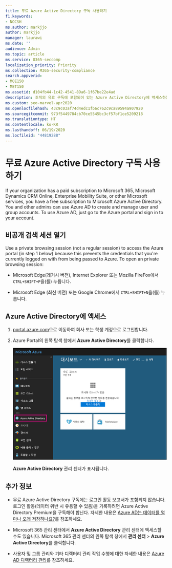 ```yaml
---
title: 무료 Azure Active Directory 구독 사용하기
f1.keywords:
- NOCSH
ms.author: markjjo
author: markjjo
manager: laurawi
ms.date: ''
audience: Admin
ms.topic: article
ms.service: O365-seccomp
localization_priority: Priority
ms.collection: M365-security-compliance
search.appverid:
- MOE150
- MET150
ms.assetid: d104fb44-1c42-4541-89a6-1f67be22e4ad
description: 조직의 유료 구독에 포함되어 있는 Azure Active Directory에 액세스하는 방법을 알아봅니다.
ms.custom: seo-marvel-apr2020
ms.openlocfilehash: 43c9c03af74d4edc1fb6c762c9ca89594a907920
ms.sourcegitcommit: 973f5449784cb70ce5545bc3cf57bf1ce5209218
ms.translationtype: HT
ms.contentlocale: ko-KR
ms.lasthandoff: 06/19/2020
ms.locfileid: "44819288"
---
```

# <a name="use-your-free-azure-active-directory-subscription"></a>무료 Azure Active Directory 구독 사용하기

If your organization has a paid subscription to Microsoft 365, Microsoft Dynamics CRM Online, Enterprise Mobility Suite, or other Microsoft services, you have a free subscription to Microsoft Azure Active Directory. You and other admins can use Azure AD to create and manage user and group accounts. To use Azure AD, just go to the Azure portal and sign in to your account.

## <a name="open-a-private-browsing-session"></a>비공개 검색 세션 열기

Use a private browsing session (not a regular session) to access the Azure portal (in step 1 below) because this prevents the credentials that you're currently logged on with from being passed to Azure. To open an private browsing session:

- Microsoft Edge(레거시 버전), Internet Explorer 또는 Mozilla FireFox에서 `CTRL+SHIFT+P`을(를) 누릅니다.

- Microsoft Edge (최신 버전) 또는 Google Chrome에서 `CTRL+SHIFT+N`을(를) 누릅니다.

## <a name="access-azure-active-directory"></a>Azure Active Directory에 액세스

1. [portal.azure.com](https://portal.azure.com)으로 이동하여 회사 또는 학생 계정으로 로그인합니다.

2. Azure Portal의 왼쪽 탐색 창에서 **Azure Active Directory**를 클릭합니다.

    ![Azure Portal의 왼쪽 탐색 창에서 Azure Active Directory를 클릭합니다.](../media/97d2d72f-ac20-46ab-898c-851f6009b453.png)

    **Azure Active Directory** 관리 센터가 표시됩니다.

## <a name="more-information"></a>추가 정보

- 무료 Azure Active Directory 구독에는 로그인 활동 보고서가 포함되지 않습니다. 로그인 활동(데이터 위반 시 유용할 수 있음)을 기록하려면 Azure Active Directory Premium을 구독해야 합닌다. 자세한 내용은 [Azure AD는 데이터를 얼마나 오래 저장하나요?](https://docs.microsoft.com/azure/active-directory/reports-monitoring/reference-reports-data-retention#how-long-does-azure-ad-store-the-data)를 참조하세요.

- Microsoft 365 관리 센터에서 **Azure Active Directory** 관리 센터에 액세스할 수도 있습니다. Microsoft 365 관리 센터의 왼쪽 탐색 창에서 **관리 센터** \> **Azure Active Directory**를 클릭합니다.

- 사용자 및 그룹 관리와 기타 디렉터리 관리 작업 수행에 대한 자세한 내용은 [Azure AD 디렉터리 관리](https://docs.microsoft.com/azure/active-directory/active-directory-administer)를 참조하세요.
